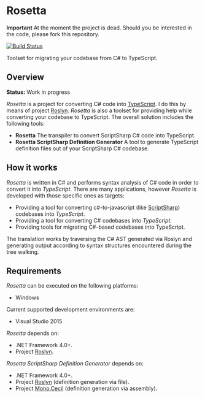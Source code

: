 # Rosetta

**Important** At the moment the project is dead. Should you be interested in the code, please fork this repository.

[![Build Status](http://antino-enlad.cloudapp.net:8080/job/Rosetta/badge/icon)](http://antino-enlad.cloudapp.net:8080/job/Rosetta/)

Toolset for migrating your codebase from C# to TypeScript.

## Overview
**Status:** Work in progress

_Rosetta_ is a project for converting C# code into [TypeScript](http://www.typescriptlang.org/). I do this by means of project [Roslyn](https://github.com/dotnet/roslyn). _Rosetta_ is also a toolset for providing help while converting your codebase to TypeScript. The overall solution includes the following tools:

- **Rosetta** The transpiler to convert ScriptSharp C# code into TypeScript.
- **Rosetta ScriptSharp Definition Generator** A tool to generate TypeScript definition files out of your ScriptSharp C# codebase.

## How it works
_Rosetta_ is written in C# and performs syntax analysis of C# code in order to convert it into _TypeScript_. There are many applications, however _Rosetta_ is developed with those specific ones as targets:

- Providing a tool for converting c#-to-javascript (like [ScriptSharp](https://github.com/nikhilk/scriptsharp)) codebases into _TypeScript_.
- Providing a tool for converting C# codebases into _TypeScript_.
- Providing tools for migrating C#-based codebases into TypeScript.

The translation works by traversing the C# AST generated via Roslyn and generating output according to syntax structures encountered during the tree walking.

## Requirements
_Rosetta_ can be executed on the following platforms:

- Windows

Current supported development environments are:

- Visual Studio 2015

_Rosetta_ depends on:

- .NET Framework 4.0+.
- Project [Roslyn](https://github.com/dotnet/roslyn).

_Rosetta ScriptSharp Definition Generator_ depends on:

- .NET Framework 4.0+.
- Project [Roslyn](https://github.com/dotnet/roslyn) (definition generation via file).
- Project [Mono.Cecil](https://github.com/jbevain/cecil) (definition generation via assembly).
